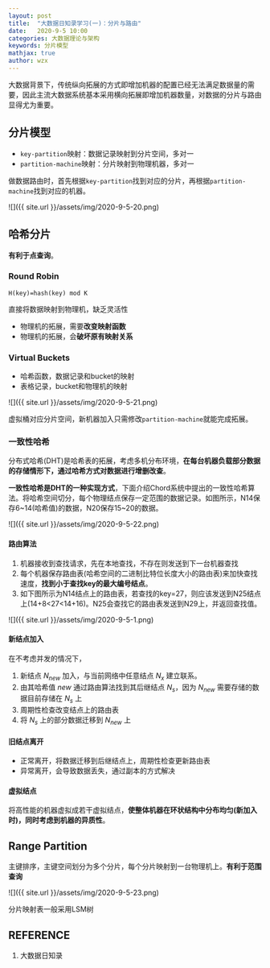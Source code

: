 ```yaml
---
layout: post
title:  "大数据日知录学习(一)：分片与路由"
date:   2020-9-5 10:00
categories: 大数据理论与架构
keywords: 分片模型
mathjax: true
author: wzx
---
```


大数据背景下，传统纵向拓展的方式即增加机器的配置已经无法满足数据量的需要，因此主流大数据系统基本采用横向拓展即增加机器数量，对数据的分片与路由显得尤为重要。




## 分片模型
- `key-partition`映射：数据记录映射到分片空间，多对一
- `partition-machine`映射：分片映射到物理机器，多对一

做数据路由时，首先根据`key-partition`找到对应的分片，再根据`partition-machine`找到对应的机器。

![]({{ site.url }}/assets/img/2020-9-5-20.png)

## 哈希分片
**有利于点查询**。

### Round Robin

`H(key)=hash(key) mod K`

直接将数据映射到物理机，缺乏灵活性

- 物理机的拓展，需要**改变映射函数**
- 物理机的拓展，会**破坏原有映射关系**

### Virtual Buckets
- 哈希函数，数据记录和bucket的映射
- 表格记录，bucket和物理机的映射

![]({{ site.url }}/assets/img/2020-9-5-21.png)

虚拟桶对应分片空间，新机器加入只需修改`partition-machine`就能完成拓展。

### 一致性哈希
分布式哈希(DHT)是哈希表的拓展，考虑多机分布环境，**在每台机器负载部分数据的存储情形下，通过哈希方式对数据进行增删改查**。

**一致性哈希是DHT的一种实现方式**，下面介绍Chord系统中提出的一致性哈希算法。将哈希空间切分，每个物理结点保存一定范围的数据记录。如图所示，N14保存6~14(哈希值)的数据，N20保存15~20的数据。

![]({{ site.url }}/assets/img/2020-9-5-22.png)

#### 路由算法
1. 机器接收到查找请求，先在本地查找，不存在则发送到下一台机器查找
2. 每个机器保存路由表(哈希空间的二进制比特位长度大小的路由表)来加快查找速度，**找到小于查找key的最大编号结点**。
3. 如下图所示为N14结点上的路由表，若查找的key=27，则应该发送到N25结点上(14+8<27<14+16)。N25会查找它的路由表发送到N29上，并返回查找值。

![]({{ site.url }}/assets/img/2020-9-5-1.png)

#### 新结点加入

在不考虑并发的情况下，

1. 新结点 $N_{new}$ 加入，与当前网络中任意结点 $N_x$ 建立联系。
2. 由其哈希值 $new$ 通过路由算法找到其后继结点 $N_s$，因为 $N_{new}$ 需要存储的数据目前存储在 $N_s$ 上
3. 周期性检查改变结点上的路由表
4. 将 $N_s$ 上的部分数据迁移到 $N_{new}$ 上

#### 旧结点离开

- 正常离开，将数据迁移到后继结点上，周期性检查更新路由表
- 异常离开，会导致数据丢失，通过副本的方式解决

#### 虚拟结点

将高性能的机器虚拟成若干虚拟结点，**使整体机器在环状结构中分布均匀(新加入时)，同时考虑到机器的异质性**。

## Range Partition
主键排序，主键空间划分为多个分片，每个分片映射到一台物理机上。**有利于范围查询**

![]({{ site.url }}/assets/img/2020-9-5-23.png)

分片映射表一般采用LSM树

## REFERENCE

1. 大数据日知录
